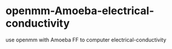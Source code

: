 # openmm-Amoeba-electrical-conductivity
use openmm with Amoeba FF to computer electrical-conductivity
